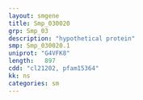 ```yaml
---
layout: smgene
title: Smp_030020
grp: Smp_03
description: "hypothetical protein"
smp: Smp_030020.1
uniprot: "G4VFK8"
length:   897
cdd: "cl21202, pfam15364"
kk: ns
categories: sm
---
```

